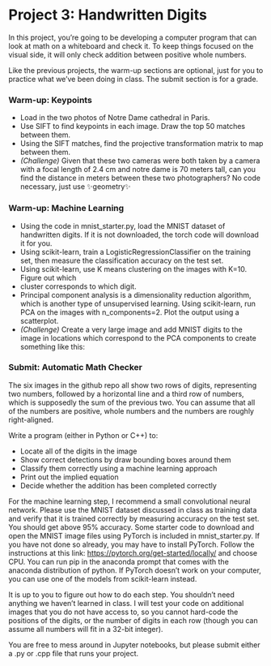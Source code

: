# Project 3: Handwritten Digits
In this project, you’re going to be developing a computer program that can look at math on a whiteboard and check it. To keep things focused on the visual side, it will only check addition between positive whole numbers.

Like the previous projects, the warm-up sections are optional, just for you to practice what we’ve been doing in class. The submit section is for a grade.

### Warm-up: Keypoints

* Load in the two photos of Notre Dame cathedral in Paris. 
* Use SIFT to find keypoints in each image. Draw the top 50 matches between them.
* Using the SIFT matches, find the projective transformation matrix to map between them.
* *(Challenge)* Given that these two cameras were both taken by a camera with a focal
length of 2.4 cm and notre dame is 70 meters tall, can you find the distance in meters
between these two photographers? No code necessary, just use ✨geometry✨

### Warm-up: Machine Learning

* Using the code in mnist_starter.py, load the MNIST dataset of handwritten digits. 
If it is not downloaded, the torch code will download it for you.
* Using scikit-learn, train a LogisticRegressionClassifier on the training set, then 
measure the classification accuracy on the test set.
* Using scikit-learn, use K means clustering on the images with K=10. Figure out which
* cluster corresponds to which digit.
* Principal component analysis is a dimensionality reduction algorithm, which is another
type of unsupervised learning. Using scikit-learn, run PCA on the images with
n_components=2. Plot the output using a scatterplot.
* *(Challenge)* Create a very large image and add MNIST digits to the image in locations which correspond to the PCA components to create something like this:

### Submit: Automatic Math Checker

The six images in the github repo all show two rows of digits, representing two numbers, followed by a horizontal line and a third row of numbers, which is supposedly the sum of the previous two. You can assume that all of the numbers are positive, whole numbers and the numbers are roughly right-aligned.

Write a program (either in Python or C++) to:
* Locate all of the digits in the image
* Show correct detections by draw bounding boxes around them
* Classify them correctly using a machine learning approach
* Print out the implied equation
* Decide whether the addition has been completed correctly

For the machine learning step, I recommend a small convolutional neural network. 
Please use the MNIST dataset discussed in class as training data and verify that 
it is trained correctly by measuring accuracy on the test set. You should get 
above 95% accuracy. Some starter code to download and open the MNIST image files 
using PyTorch is included in mnist_starter.py. If you have not done so already, 
you may have to install PyTorch. Follow the instructions at this link: 
https://pytorch.org/get-started/locally/ and choose CPU. You can run pip in the 
anaconda prompt that comes with the anaconda distribution of python. If PyTorch 
doesn’t work on your computer, you can use one of the models from scikit-learn instead.

It is up to you to figure out how to do each step. You shouldn’t need anything 
we haven’t learned in class. I will test your code on additional images that 
you do not have access to, so you cannot hard-code the positions of the digits, 
or the number of digits in each row (though you can assume all numbers will fit 
in a 32-bit integer).

You are free to mess around in Jupyter notebooks, but please submit either a 
.py or .cpp file that runs your project.

